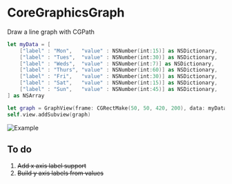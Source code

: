 CoreGraphicsGraph
=================

Draw a line graph with CGPath

```swift
let myData = [
    ["label" : "Mon",   "value" : NSNumber(int:15)] as NSDictionary,
    ["label" : "Tues",  "value" : NSNumber(int:30)] as NSDictionary,
    ["label" : "Weds",  "value" : NSNumber(int:7)] as NSDictionary,
    ["label" : "Thurs", "value" : NSNumber(int:60)] as NSDictionary,
    ["label" : "Fri",   "value" : NSNumber(int:30)] as NSDictionary,
    ["label" : "Sat",   "value" : NSNumber(int:15)] as NSDictionary,
    ["label" : "Sun",   "value" : NSNumber(int:45)] as NSDictionary,
] as NSArray

let graph = GraphView(frame: CGRectMake(50, 50, 420, 200), data: myData)
self.view.addSubview(graph)
```

![Example](http://up.tmdvs.me/image/462X0B3z2a2C/d)

## To do
  1. ~~Add x axis label support~~
  2. ~~Build y axis labels from values~~
